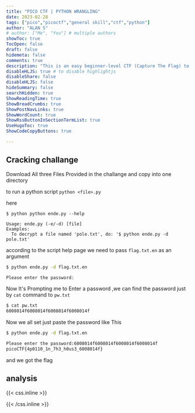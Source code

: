 ```yaml
---
title: "PICO CTF | PYTHON WRANGLING"
date: 2023-02-28
tags: ["pico","picoctf","general skill","ctf","python"]
author: "ALAN S"
# author: ["Me", "You"] # multiple authors
showToc: true
TocOpen: false
draft: false
hidemeta: false
comments: true
description: "This is an easy beginner-level CTF (Capture The Flag) to understand how to run Python scripts, and also we can learn about some ciphers by reading the Python script."
disableHLJS: true # to disable highlightjs
disableShare: false
disableHLJS: false
hideSummary: false
searchHidden: true
ShowReadingTime: true
ShowBreadCrumbs: true
ShowPostNavLinks: true
ShowWordCount: true
ShowRssButtonInSectionTermList: true
UseHugoToc: true
ShowCodeCopyButtons: true

---
```


## Cracking challange

Download All three Files Provided in the challange and copy into one directory

to run a python script `python <file>.py`

here 
```
$ python python ende.py --help

Usage: ende.py (-e/-d) [file]
Examples:
  To decrypt a file named 'pole.txt', do: '$ python ende.py -d pole.txt'

```
according to the script help page we need to pass `flag.txt.en` as an argument

```bash
$ python ende.py -d flag.txt.en

Please enter the password:

```
Now It's Prompting me to Enter a password ,we can find the password just by `cat` command to `pw.txt`

```bash
$ cat pw.txt
6008014f6008014f6008014f6008014f
```
Now we all set just paste the password like This

```bash
$ python ende.py -d flag.txt.en

Please enter the password:6008014f6008014f6008014f6008014f
picoCTF{4p0110_1n_7h3_h0us3_6008014f}
```
and we got the flag 

## analysis


{{< css.inline >}}

<style>
.canon { background: white; width: 100%; height: auto; }
</style>

{{< /css.inline >}}
